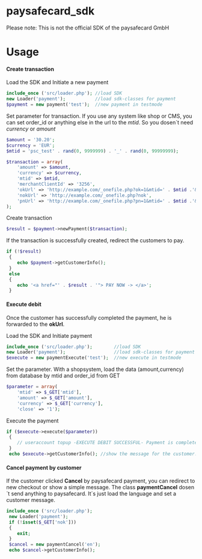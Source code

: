 paysafecard_sdk
===============
Please note:
This is not the official SDK of the paysafecard GmbH

Usage
============

#### Create transaction
Load the SDK and Initiate a new payment
```php
include_once ('src/loader.php'); //load SDK
new Loader('payment');           //load sdk-classes for payment
$payment = new payment('test');  //new payment in testmode
```

Set parameter for transaction.
If you use any system like shop or CMS, you can set order_id or anything else in the url to the *mtid*. So you dosen´t need *currency* or *amount*
```php
$amount = '30.20';
$currency = 'EUR';
$mtid = 'psc_test' . rand(0, 9999999) . '_' . rand(0, 99999999);

$transaction = array(
 	'amount' => $amount,
 	'currency' => $currency,
 	'mtid' => $mtid,
 	'merchantClientId' => '3256',
 	'okUrl' => 'http://example.com/_onefile.php?ok=1&mtid=' . $mtid .'&currency=' . $currency . '&amount=' . $amount,
 	'nokUrl' => 'http://example.com/_onefile.php?nok',
 	'pnUrl' => 'http://example.com/_onefile.php?pn=1&mtid=' . $mtid .'&currency=' . $currency . '&amount=' . $amount
);
```

Create transaction
```php
$result = $payment->newPayment($transaction);
```

If the transaction is successfully created, redirect the customers to pay.
```php
if (!$result)
 {
 	echo $payment->getCustomerInfo();
 }
 else
 {
 	echo '<a href="' . $result . '"> PAY NOW -> </a>';
 }
```

#### Execute debit

Once the customer has successfully completed the payment, he is forwarded to the **okUrl**.


Load the SDK and Initiate payment
```php
include_once ('src/loader.php');        //load SDK
new Loader('payment');                  //load sdk-classes for payment
$execute = new paymentExecute('test');  //new execute in testmode
```

Set the parameter. With a shopsystem, load the data (amount,currency) from database by mtid and order_id from GET
```php
$parameter = array(
 	'mtid' => $_GET['mtid'],        
 	'amount' => $_GET['amount'],
 	'currency' => $_GET['currency'],
 	'close' => '1');
```

Execute the payment
```php
if ($execute->execute($parameter))
 {
 	// useraccount topup -EXECUTE DEBIT SUCCESSFUL- Payment is completed
 }
 echo $execute->getCustomerInfo(); //show the message for the customer. On an error or success, always show this message.

```


#### Cancel payment by customer

If the customer clicked **Cancel** by paysafecard payment, you can redirect to new checkout or show a simple message.
The class **paymentCancel** dosen´t send anything to paysafecard. It´s just load the language and set a customer message.
```php
include_once ('src/loader.php');
 new Loader('payment');
 if (!isset($_GET['nok']))
 {
 	exit;
 }
 $cancel = new paymentCancel('en'); 
 echo $cancel->getCustomerInfo();

```
